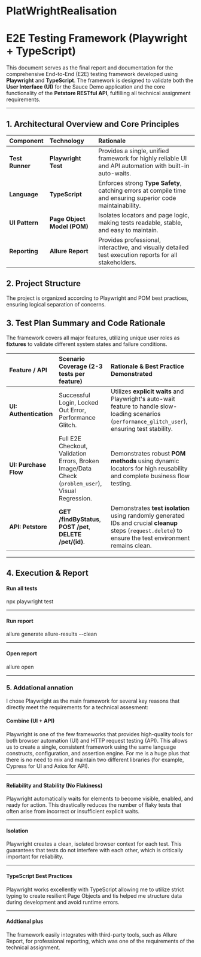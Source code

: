 # PlatWrightRealisation

# E2E Testing Framework (Playwright + TypeScript)

This document serves as the final report and documentation for the comprehensive End-to-End (E2E) testing framework developed using **Playwright** and **TypeScript**. The framework is designed to validate both the **User Interface (UI)** for the Sauce Demo application and the core functionality of the **Petstore RESTful API**, fulfilling all technical assignment requirements.

---

## 1. Architectural Overview and Core Principles

| Component | Technology | Rationale |
| :--- | :--- | :--- |
| **Test Runner** | **Playwright Test** | Provides a single, unified framework for highly reliable UI and API automation with built-in auto-waits. |
| **Language** | **TypeScript** | Enforces strong **Type Safety**, catching errors at compile time and ensuring superior code maintainability. |
| **UI Pattern** | **Page Object Model (POM)** | Isolates locators and page logic, making tests readable, stable, and easy to maintain. |
| **Reporting** | **Allure Report** | Provides professional, interactive, and visually detailed test execution reports for all stakeholders. |


## 2.  Project Structure

The project is organized according to Playwright and POM best practices, ensuring logical separation of concerns.

## 3. Test Plan Summary and Code Rationale

The framework covers all major features, utilizing unique user roles as **fixtures** to validate different system states and failure conditions.

| Feature / API | Scenario Coverage (2-3 tests per feature) | Rationale & Best Practice Demonstrated |
| :--- | :--- | :--- |
| **UI: Authentication** | Successful Login, Locked Out Error, Performance Glitch. | Utilizes **explicit waits** and Playwright's auto-wait feature to handle slow-loading scenarios (`performance_glitch_user`), ensuring test stability. |
| **UI: Purchase Flow** | Full E2E Checkout, Validation Errors, Broken Image/Data Check (`problem_user`), Visual Regression. | Demonstrates robust **POM methods** using dynamic locators for high reusability and complete business flow testing. |
| **API: Petstore** | **GET /findByStatus**, **POST /pet**, **DELETE /pet/{id}**. | Demonstrates **test isolation** using randomly generated IDs and crucial **cleanup** steps (`request.delete`) to ensure the test environment remains clean. |

---

## 4. Execution & Report

#### Run all tests
npx playwright test

---
#### Run report

allure generate allure-results --clean

---
#### Open report 
allure open

---

### 5. Addational annation 

I chose Playwright as the main framework for several key reasons that directly meet the requirements for a  technical assesment:
#### Combine (UI + API)
Playwright is one of the few frameworks that provides high-quality tools for both browser automation (UI) and HTTP request testing (API). This allows us to create a single, consistent framework using the same language constructs, configuration, and assertion engine.
For me is a huge plus that there is no need to mix and maintain two different libraries (for example, Cypress for UI and Axios for API).

---
#### Reliability and Stability (No Flakiness)
Playwright automatically waits for elements to become visible, enabled, and ready for action. This drastically reduces the number of flaky tests that often arise from incorrect or insufficient explicit waits.

----
#### Isolation
Playwright creates a clean, isolated browser context for each test. This guarantees that tests do not interfere with each other, which is critically important for reliability.


----

#### TypeScript Best Practices
Playwright works excellently with TypeScript  allowing me to utilize strict typing to create resilient Page Objects and tis helped me structure data during development and avoid runtime errors.

----
#### Addtional plus 
The framework easily integrates with third-party tools, such as Allure Report, for professional reporting, which was one of the requirements of the technical assignment.

